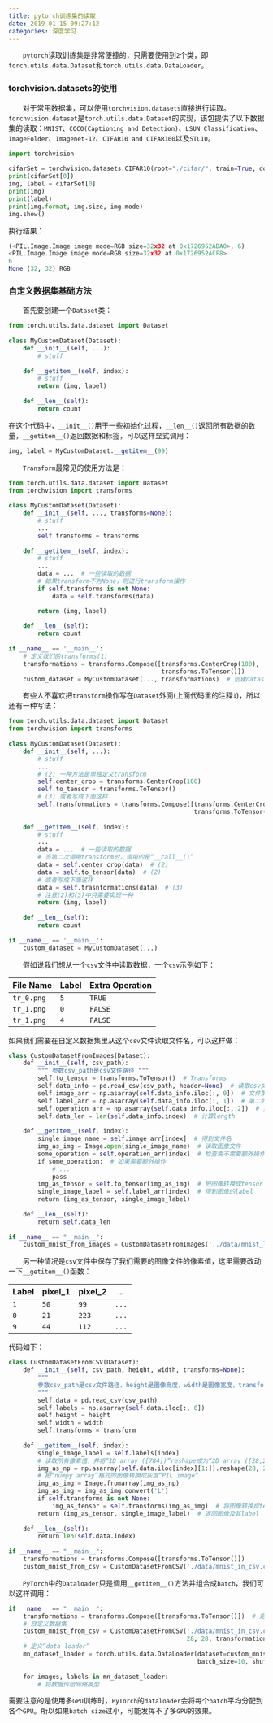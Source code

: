 ```yaml
---
title: pytorch训练集的读取
date: 2019-01-15 09:27:12
categories: 深度学习
---
```

&emsp;&emsp;`pytorch`读取训练集是非常便捷的，只需要使用到`2`个类，即`torch.utils.data.Dataset`和`torch.utils.data.DataLoader`。

### torchvision.datasets的使用

&emsp;&emsp;对于常用数据集，可以使用`torchvision.datasets`直接进行读取。`torchvision.dataset`是`torch.utils.data.Dataset`的实现，该包提供了以下数据集的读取：`MNIST`、`COCO(Captioning and Detection)`、`LSUN Classification`、`ImageFolder`、`Imagenet-12`、`CIFAR10 and CIFAR100`以及`STL10`。

``` python
import torchvision
​
cifarSet = torchvision.datasets.CIFAR10(root="./cifar/", train=True, download=True)
print(cifarSet[0])
img, label = cifarSet[0]
print(img)
print(label)
print(img.format, img.size, img.mode)
img.show()
```

执行结果：

``` python
(<PIL.Image.Image image mode=RGB size=32x32 at 0x1726952ADA0>, 6)
<PIL.Image.Image image mode=RGB size=32x32 at 0x1726952ACF8>
6
None (32, 32) RGB
```

### 自定义数据集基础方法

&emsp;&emsp;首先要创建一个`Dataset`类：

``` python
from torch.utils.data.dataset import Dataset
​
class MyCustomDataset(Dataset):
    def __init__(self, ...):
        # stuff
​
    def __getitem__(self, index):
        # stuff
        return (img, label)
​
    def __len__(self):
        return count
```

在这个代码中，`__init__()`用于一些初始化过程，`__len__()`返回所有数据的数量，`__getitem__()`返回数据和标签，可以这样显式调用：

``` python
img, label = MyCustomDataset.__getitem__(99)
```

&emsp;&emsp;`Transform`最常见的使用方法是：

``` python
from torch.utils.data.dataset import Dataset
from torchvision import transforms
​
class MyCustomDataset(Dataset):
    def __init__(self, ..., transforms=None):
        # stuff
        ...
        self.transforms = transforms
​
    def __getitem__(self, index):
        # stuff
        ...
        data = ...  # 一些读取的数据
        # 如果transform不为None，则进行transform操作
        if self.transforms is not None:
            data = self.transforms(data)

        return (img, label)
​
    def __len__(self):
        return count
​
if __name__ == '__main__':
    # 定义我们的transforms(1)
    transformations = transforms.Compose([transforms.CenterCrop(100),
                                          transforms.ToTensor()])
    custom_dataset = MyCustomDataset(..., transformations)  # 创建dataset
```

&emsp;&emsp;有些人不喜欢把`transform`操作写在`Dataset`外面(上面代码里的注释`1`)，所以还有一种写法：

``` python
from torch.utils.data.dataset import Dataset
from torchvision import transforms
​
class MyCustomDataset(Dataset):
    def __init__(self, ...):
        # stuff
        ...
        # (2) 一种方法是单独定义transform
        self.center_crop = transforms.CenterCrop(100)
        self.to_tensor = transforms.ToTensor()
        # (3) 或者写成下面这样
        self.transformations = transforms.Compose([transforms.CenterCrop(100),
                                                   transforms.ToTensor()])
​
    def __getitem__(self, index):
        # stuff
        ...
        data = ...  # 一些读取的数据
        # 当第二次调用transform时，调用的是“__call__()”
        data = self.center_crop(data)  # (2)
        data = self.to_tensor(data)  # (2)
        # 或者写成下面这样
        data = self.trasnformations(data)  # (3)
        # 注意(2)和(3)中只需要实现一种
        return (img, label)
​
    def __len__(self):
        return count
​
if __name__ == '__main__':
    custom_dataset = MyCustomDataset(...)
```

&emsp;&emsp;假如说我们想从一个`csv`文件中读取数据，一个`csv`示例如下：

File Name  | Label | Extra Operation
-----------|-------|----------------
`tr_0.png` | `5`   | `TRUE`
`tr_1.png` | `0`   | `FALSE`
`tr_1.png` | `4`   | `FALSE`

如果我们需要在自定义数据集里从这个`csv`文件读取文件名，可以这样做：

``` python
class CustomDatasetFromImages(Dataset):
    def __init__(self, csv_path):
        """ 参数csv_path是csv文件路径 """
        self.to_tensor = transforms.ToTensor()  # Transforms
        self.data_info = pd.read_csv(csv_path, header=None)  # 读取csv文件
        self.image_arr = np.asarray(self.data_info.iloc[:, 0])  # 文件第一列包含图像文件的名称
        self.label_arr = np.asarray(self.data_info.iloc[:, 1])  # 第二列是图像的label
        self.operation_arr = np.asarray(self.data_info.iloc[:, 2])  # 第三列是决定是否进行额外操作
        self.data_len = len(self.data_info.index)  # 计算length
​
    def __getitem__(self, index):
        single_image_name = self.image_arr[index]  # 得到文件名
        img_as_img = Image.open(single_image_name)  # 读取图像文件
        some_operation = self.operation_arr[index]  # 检查需不需要额外操作
        if some_operation:  # 如果需要额外操作
            # ...
            pass
        img_as_tensor = self.to_tensor(img_as_img)  # 把图像转换成tensor
        single_image_label = self.label_arr[index]  # 得到图像的label
        return (img_as_tensor, single_image_label)
​
    def __len__(self):
        return self.data_len
​
if __name__ == "__main__":
    custom_mnist_from_images = CustomDatasetFromImages('../data/mnist_labels.csv')
```

&emsp;&emsp;另一种情况是`csv`文件中保存了我们需要的图像文件的像素值，这里需要改动一下`__getitem__()`函数：

Label | pixel_1 | pixel_2 | ...
------|---------|---------|-----
`1`   | `50`    | `99`    | `...`
`0`   | `21`    | `223`   | `...`
`9`   | `44`    | `112`   | `...`

代码如下：

``` python
class CustomDatasetFromCSV(Dataset):
    def __init__(self, csv_path, height, width, transforms=None):
        """
        参数csv_path是csv文件路径，height是图像高度，width是图像宽度，transform是transform操作
        """
        self.data = pd.read_csv(csv_path)
        self.labels = np.asarray(self.data.iloc[:, 0])
        self.height = height
        self.width = width
        self.transforms = transform
​
    def __getitem__(self, index):
        single_image_label = self.labels[index]
        # 读取所有像素值，并将“1D array ([784])”reshape成为“2D array ([28,28])”
        img_as_np = np.asarray(self.data.iloc[index][1:]).reshape(28, 28).astype('uint8')
        # 把“numpy array”格式的图像转换成灰度“PIL image”
        img_as_img = Image.fromarray(img_as_np)
        img_as_img = img_as_img.convert('L')
        if self.transforms is not None:
            img_as_tensor = self.transforms(img_as_img)  # 将图像转换成tensor
        return (img_as_tensor, single_image_label)  # 返回图像及其label
​
    def __len__(self):
        return len(self.data.index)
​
if __name__ == "__main__":
    transformations = transforms.Compose([transforms.ToTensor()])
    custom_mnist_from_csv = CustomDatasetFromCSV('./data/mnist_in_csv.csv', 28, 28, transformations)
```

&emsp;&emsp;`PyTorch`中的`Dataloader`只是调用`__getitem__()`方法并组合成`batch`，我们可以这样调用：

``` python
if __name__ == "__main__":
    transformations = transforms.Compose([transforms.ToTensor()])  # 定义transforms
    # 自定义数据集
    custom_mnist_from_csv = CustomDatasetFromCSV('./data/mnist_in_csv.csv',
                                                 28, 28, transformations)
    # 定义“data loader”
    mn_dataset_loader = torch.utils.data.DataLoader(dataset=custom_mnist_from_csv,
                                                    batch_size=10, shuffle=False)
​
    for images, labels in mn_dataset_loader:
        # 将数据传给网络模型
```

需要注意的是使用多`GPU`训练时，`PyTorch`的`dataloader`会将每个`batch`平均分配到各个`GPU`。所以如果`batch size`过小，可能发挥不了多`GPU`的效果。